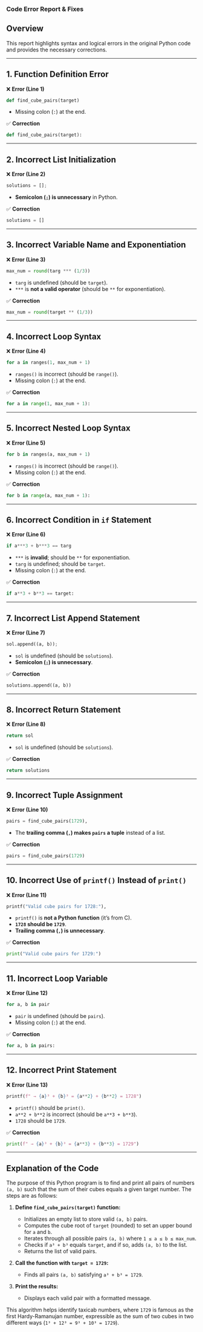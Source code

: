 ### Code Error Report & Fixes

## Overview
This report highlights syntax and logical errors in the original Python code and provides the necessary corrections.

---

## 1. Function Definition Error
❌ **Error (Line 1)**
```python
def find_cube_pairs(target)
```
- Missing colon (`:`) at the end.

✅ **Correction**
```python
def find_cube_pairs(target):
```

---

## 2. Incorrect List Initialization
❌ **Error (Line 2)**
```python
solutions = [];
```
- **Semicolon (`;`) is unnecessary** in Python.

✅ **Correction**
```python
solutions = []
```

---

## 3. Incorrect Variable Name and Exponentiation
❌ **Error (Line 3)**
```python
max_num = round(targ *** (1/3))  
```
- `targ` is undefined (should be `target`).
- `***` is **not a valid operator** (should be `**` for exponentiation).

✅ **Correction**
```python
max_num = round(target ** (1/3))  
```

---

## 4. Incorrect Loop Syntax
❌ **Error (Line 4)**
```python
for a in ranges(1, max_num + 1)
```
- `ranges()` is incorrect (should be `range()`).
- Missing colon (`:`) at the end.

✅ **Correction**
```python
for a in range(1, max_num + 1):
```

---

## 5. Incorrect Nested Loop Syntax
❌ **Error (Line 5)**
```python
for b in ranges(a, max_num + 1)
```
- `ranges()` is incorrect (should be `range()`).
- Missing colon (`:`) at the end.

✅ **Correction**
```python
for b in range(a, max_num + 1):
```

---

## 6. Incorrect Condition in `if` Statement
❌ **Error (Line 6)**
```python
if a***3 + b***3 == targ
```
- `***` is **invalid**; should be `**` for exponentiation.
- `targ` is undefined; should be `target`.
- Missing colon (`:`) at the end.

✅ **Correction**
```python
if a**3 + b**3 == target:
```

---

## 7. Incorrect List Append Statement
❌ **Error (Line 7)**
```python
sol.append((a, b));
```
- `sol` is undefined (should be `solutions`).
- **Semicolon (`;`) is unnecessary**.

✅ **Correction**
```python
solutions.append((a, b))
```

---

## 8. Incorrect Return Statement
❌ **Error (Line 8)**
```python
return sol
```
- `sol` is undefined (should be `solutions`).

✅ **Correction**
```python
return solutions
```

---

## 9. Incorrect Tuple Assignment
❌ **Error (Line 10)**
```python
pairs = find_cube_pairs(1729),
```
- The **trailing comma (` , `) makes `pairs` a tuple** instead of a list.

✅ **Correction**
```python
pairs = find_cube_pairs(1729)
```

---

## 10. Incorrect Use of `printf()` Instead of `print()`
❌ **Error (Line 11)**
```python
printf("Valid cube pairs for 1728:"),
```
- `printf()` is **not a Python function** (it’s from C).
- **`1728` should be `1729`**.
- **Trailing comma (` , `) is unnecessary**.

✅ **Correction**
```python
print("Valid cube pairs for 1729:")
```

---

## 11. Incorrect Loop Variable
❌ **Error (Line 12)**
```python
for a, b in pair
```
- `pair` is undefined (should be `pairs`).
- Missing colon (`:`) at the end.

✅ **Correction**
```python
for a, b in pairs:
```

---

## 12. Incorrect Print Statement
❌ **Error (Line 13)**
```python
printf(f" → {a}³ + {b}³ = {a**2} + {b**2} = 1728")
```
- `printf()` should be `print()`.
- `a**2 + b**2` is incorrect (should be `a**3 + b**3`).
- `1728` should be `1729`.

✅ **Correction**
```python
print(f" → {a}³ + {b}³ = {a**3} + {b**3} = 1729")
```

---

## Explanation of the Code
The purpose of this Python program is to find and print all pairs of numbers `(a, b)` such that the sum of their cubes equals a given target number. The steps are as follows:

1. **Define `find_cube_pairs(target)` function:**
   - Initializes an empty list to store valid `(a, b)` pairs.
   - Computes the cube root of `target` (rounded) to set an upper bound for `a` and `b`.
   - Iterates through all possible pairs `(a, b)` where `1 ≤ a ≤ b ≤ max_num`.
   - Checks if `a³ + b³` equals `target`, and if so, adds `(a, b)` to the list.
   - Returns the list of valid pairs.

2. **Call the function with `target = 1729`:**
   - Finds all pairs `(a, b)` satisfying `a³ + b³ = 1729`.

3. **Print the results:**
   - Displays each valid pair with a formatted message.

This algorithm helps identify taxicab numbers, where `1729` is famous as the first Hardy-Ramanujan number, expressible as the sum of two cubes in two different ways (`1³ + 12³ = 9³ + 10³ = 1729`).

